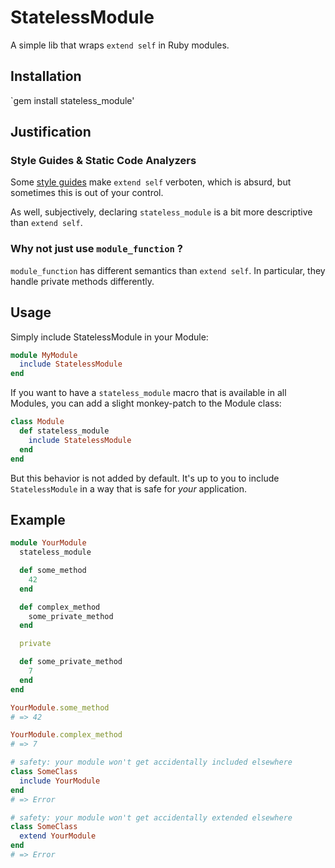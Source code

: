 # StatelessModule

A simple lib that wraps `extend self` in Ruby modules.

## Installation

`gem install stateless_module'

## Justification

### Style Guides & Static Code Analyzers

Some [style guides](https://github.com/bbatsov/ruby-style-guide#module-function) make `extend self` verboten,
which is absurd, but sometimes this is out of your control.

As well, subjectively, declaring `stateless_module` is a bit more descriptive than `extend self`.

### Why not just use `module_function` ?

`module_function` has different semantics than `extend self`. In particular, they handle private methods differently.

## Usage

Simply include StatelessModule in your Module:

```ruby
module MyModule
  include StatelessModule
end
```

If you want to have a `stateless_module` macro that is available in all Modules, you can
add a slight monkey-patch to the Module class:

```ruby
class Module
  def stateless_module
    include StatelessModule
  end
end
```

But this behavior is not added by default. It's up to you to include `StatelessModule`
in a way that is safe for _your_ application.

## Example

```ruby
module YourModule
  stateless_module

  def some_method
    42
  end

  def complex_method
    some_private_method
  end

  private

  def some_private_method
    7
  end
end
```

```ruby
YourModule.some_method
# => 42

YourModule.complex_method
# => 7

# safety: your module won't get accidentally included elsewhere
class SomeClass
  include YourModule
end
# => Error

# safety: your module won't get accidentally extended elsewhere
class SomeClass
  extend YourModule
end
# => Error
```
